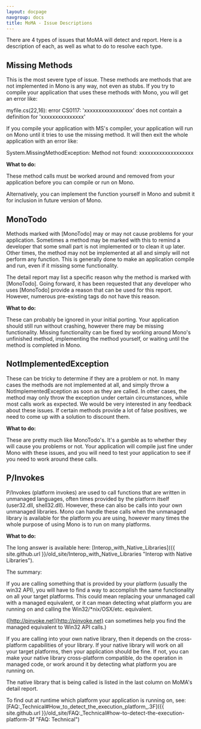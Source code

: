 ```yaml
---
layout: docpage
navgroup: docs
title: MoMA - Issue Descriptions
---
```


There are 4 types of issues that MoMA will detect and report. Here is a description of each, as well as what to do to resolve each type.

Missing Methods
---------------

This is the most severe type of issue. These methods are methods that are not implemented in Mono is any way, not even as stubs. If you try to compile your application that uses these methods with Mono, you will get an error like:

myfile.cs(22,16): error CS0117: 'xxxxxxxxxxxxxxxxx' does not contain a definition for 'xxxxxxxxxxxxxxx'

If you compile your application with MS's compiler, your application will run on Mono until it tries to use the missing method. It will then exit the whole application with an error like:

System.MissingMethodException: Method not found: xxxxxxxxxxxxxxxxxxx

**What to do:**

These method calls must be worked around and removed from your application before you can compile or run on Mono.

Alternatively, you can implement the function yourself in Mono and submit it for inclusion in future version of Mono.

MonoTodo
--------

Methods marked with [MonoTodo] may or may not cause problems for your application. Sometimes a method may be marked with this to remind a developer that some small part is not implemented or to clean it up later. Other times, the method may not be implemented at all and simply will not perform any function. This is generally done to make an application compile and run, even if it missing some functionality.

The detail report may list a specific reason why the method is marked with [MonoTodo]. Going forward, it has been requested that any developer who uses [MonoTodo] provide a reason that can be used for this report. However, numerous pre-existing tags do not have this reason.

**What to do:**

These can probably be ignored in your initial porting. Your application should still run without crashing, however there may be missing functionality. Missing functionality can be fixed by working around Mono's unfinished method, implementing the method yourself, or waiting until the method is completed in Mono.

NotImplementedException
-----------------------

These can be tricky to determine if they are a problem or not. In many cases the methods are not implemented at all, and simply throw a NotImplementedException as soon as they are called. In other cases, the method may only throw the exception under certain circumstances, while most calls work as expected. We would be very interested in any feedback about these issues. If certain methods provide a lot of false positives, we need to come up with a solution to discount them.

**What to do:**

These are pretty much like MonoTodo's. It's a gamble as to whether they will cause you problems or not. Your application will compile just fine under Mono with these issues, and you will need to test your application to see if you need to work around these calls.

P/Invokes
---------

P/Invokes (platform invokes) are used to call functions that are written in unmanaged languages, often times provided by the platform itself (user32.dll, shell32.dll). However, these can also be calls into your own unmanaged libraries. Mono can handle these calls when the unmanaged library is available for the platform you are using, however many times the whole purpose of using Mono is to run on many platforms.

**What to do:**

The long answer is available here: [Interop\_with\_Native\_Libraries]({{ site.github.url }}/old_site/Interop_with_Native_Libraries "Interop with Native Libraries").

The summary:

If you are calling something that is provided by your platform (usually the win32 API), you will have to find a way to accomplish the same functionality on all your target platforms. This could mean replacing your unmanaged call with a managed equivalent, or it can mean detecting what platform you are running on and calling the Win32/\*nix/OSX/etc. equivalent.

([http://pinvoke.net](http://pinvoke.net) can sometimes help you find the managed equivalent to Win32 API calls.)

If you are calling into your own native library, then it depends on the cross-platform capabilities of your library. If your native library will work on all your target platforms, then your application should be fine. If not, you can make your native library cross-platform compatible, do the operation in managed code, or work around it by detecting what platform you are running on.

The native library that is being called is listed in the last column on MoMA's detail report.

To find out at runtime which platform your application is running on, see: [FAQ:\_Technical\#How\_to\_detect\_the\_execution\_platform\_.3F]({{ site.github.url }}/old_site/FAQ:_Technical#how-to-detect-the-execution-platform-3f "FAQ: Technical")

